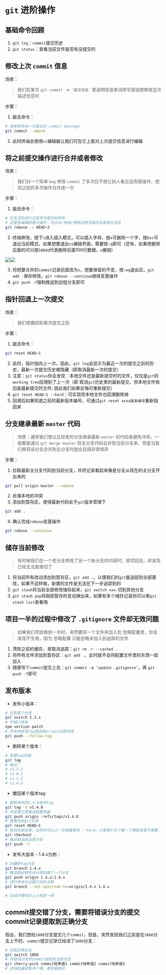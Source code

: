 # `git` 进阶操作

## 基础命令回顾

1. `git log`：`commit`提交历史
2. `git status`：查看当前文件是否有没提交的

## 修改上次 `commit` 信息

场景：

> 我们在某次 `git commit -m '提交信息'` 里说明信息单词拼写错误想修改这次描述信息时

步骤：

1. 敲击命令：

``` bash
# 用来修改前一次提交的 commit message
git commit --amend 
```

2. 此时终端会使用`vi`编辑器让我们可在它上面对上次提交信息进行编辑

## 将之前提交操作进行合并或者修改

场景：

> 我们对一个简单 `bug` 修改 `commit` 了多次后不想让别人看见这奇葩操作，想将之前的多次操作合并成一次

步骤：

1. 敲击命令：

``` bash
# 交互式的进行之前多次提交的修改
# 这里指编辑前两次操作：可合并/修改/删除这两次操作及其相关信息
git rebase -i HEAD~2
```

2. 终端修改，按下`i`进入插入模式，可以插入字母，按`x`可删除一个字，按`Esc`可退出当前模式，如果想要退出`vi`编辑界面，需要按`:q`即可（还有，如果想删除后面的可以按`100dd`代表删除后面100行数据，`u`撤销）

![](https://pic.downk.cc/item/5f87dc521cd1bbb86bda4b8b.jpg)![](https://pic.downk.cc/item/5f881bb21cd1bbb86b06879f.jpg)

3. 将想要合并的`commit`记录前面改为`s`，想要保留的不变，按`:wq`退出后，`git add .`保存修改，`git rebase --continue`继续变基操作
4. `git push -f`强制推送到远程分支即可

## 指针回退上一次提交

场景：

> 我们想撤回到某次提交之前

步骤：

1. 敲击命令：

``` bash
git reset HEAD~1
```

2. 此时，指针指向上一次，因此，`git log`会显示为最近一次的提交之前的历史，最新一次提交历史被隐藏（即取消最新一次的提交）
3. 注意：`git status`你会发现：本地文件还是最新提交时的文件，仅仅是`git`的`working tree`回溯到了上一次（即 取消`git`历史里的最新提交，但本地文件依旧是最新提交时文件; 因此我们如果反悔可重新提交）
4. `git reset HEAD~1 --hard`：可实现将本地文件也回溯删除掉
5. 回溯后如果知道之前的最新版本编号，可通过`git reset xxxx版本编号`重新指回来

## 分支继承最新 `master` 代码

> 场景：通常我们想让比较老的分支继承最新 `master` 的代码来避免冲突，一般都是通过 `git merge master` 将主分支代码合并到当前分支来，但是当我们再将该分支合并到主分支时就会显得非常怪异

步骤：

1. 拉取最新主分支代码到当前分支，并将记录看起来像是分支从现在的主分支开出来的

``` bash
git pull origin master --rebase
```

2. 处理本地的冲突
3. 添加到暂存区，使得最新代码处于`git`版本管理下

``` bash
git add .
```

4. 确认完成`rebase`变基操作

``` bash
git rebase --continue
```

## 储存当前修改

> 有时候我们在一个老分支修改了另一个新分支的内容时，想切回去，却发现已经无法直接切了

1. 将当前所有改动添加到暂存区，`git add .`，以便我们的`git`能追踪到全部更改，如果不这样做，新建的文件是无法在下一步追踪到的
2. `git stash`将当前全部修改储存起来，`git switch xxx-`切到其他分支
3. `git stash pop`将刚刚暂存的变动弹出来，如果有多个储存记录则可以用`git stash list`查看哦

## 项目一半的过程中修改了 `.gitignore` 文件却无效问题

> 如果我们项目做到一半时，突然要将一个文件夹加入到 忽略配置里，你会发现不生效，因为 忽略配置 只能忽略未加入到追踪的文件

1. 清除之前的缓存，来取消追踪：`git rm -r --cached .`
2. 将所有文件添加到暂存区：`git add .`，此时就不会将配置文件里的东西一起加入
3. 随便写个`commit`提交上去：`git commit -m 'update .gitignore'`，再 `git push -f`即可

## 发布版本
* 发布小版本：
```bash
# 切到某个分支
git switch 1.3.x
# 升级小版本
npm version patch
# 将本地标签tag推送到origin远程仓库
git push --follow-tag
```
* 删除某个版本：
```bash
# 查看tag列表
git tag
# 输出：
# v1.3.3
# v1.0.1
# v1.1.2
# v1.4.6
```
* 撤回某个版本tag:
```bash
# 删除本地的1.4.8版本tag
git tag -d v1.4.8
# 将变更记录推送到服务器
git push origin :refs/tags/v1.4.8
# 重置当前git记录
git reset HEAD~1
# 取消全部变更，当然你可以上一步直接使用 --hard，只是我们为了看一下哪些变更不需要，确保一下
git checkout .
# 推送到当前远程分支
git push -f
```
* 发布大版本 - 1.4.x为例：
```bash
# 创建新tag分支
git branch 1.4.x
# 推送到远程告诉仓库创建了一个分支
git push origin 1.4.x:1.4.x
# 进行本地与远程分支的关联
git branch --set-upstream-to=origin/1.4.x 1.4.x

# 后续步骤和打上小标签一样
```

## commit提交错了分支，需要将错误分支的提交commit记录提取到正确分支
假设，我们想给`1888`分支提交几个`commit`，但是，突然发现我们之前是在`1666`分支上干的，`commit`提交记录已经进了`1666`分支：
```bash
# 切到正确分支
git switch 1888
# 将错误分支的commit提取到当前分支
git cherry-pick commit哈希值1 commit哈希值2 commit哈希值3
# 支持批量提取多个哦，用空格隔开
```
